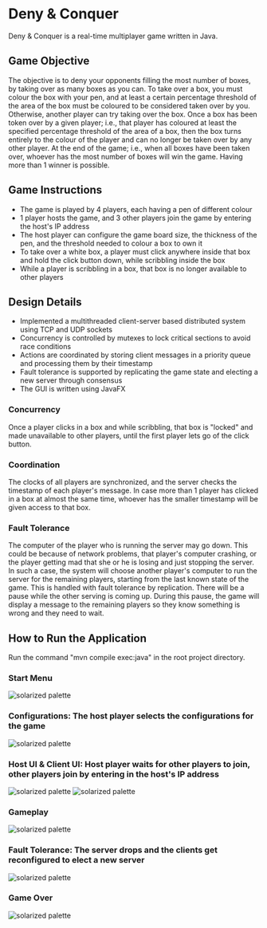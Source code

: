 # Deny & Conquer

Deny & Conquer is a real-time multiplayer game written in Java.

## Game Objective
The objective is to deny your opponents filling the most number of boxes, by taking over as many boxes as you can. To take over a box, you must colour the box with your pen, and at least a certain percentage threshold of the area of the box must be coloured to be considered taken over by you. Otherwise, another player can try taking over the box. Once a box has been token over by a given player; i.e., that player has coloured at least the specified percentage threshold of the area of a box, then the box turns entirely to the colour of the player and can no longer be taken over by any other player. At the end of the game; i.e., when all boxes have been taken over, whoever has the most number of boxes will win the game. Having more than 1 winner is possible.

## Game Instructions
* The game is played by 4 players, each having a pen of different colour
* 1 player hosts the game, and 3 other players join the game by entering the host's IP address
* The host player can configure the game board size, the thickness of the pen, and the threshold needed to colour a box to own it
* To take over a white box, a player must click anywhere inside that box and hold the click button down, while scribbling inside the box
* While a player is scribbling in a box, that box is no longer available to other players

## Design Details
* Implemented a multithreaded client-server based distributed system using TCP and UDP sockets
* Concurrency is controlled by mutexes to lock critical sections to avoid race conditions
* Actions are coordinated by storing client messages in a priority queue and processing them by their timestamp
* Fault tolerance is supported by replicating the game state and electing a new server through consensus
* The GUI is written using JavaFX

### Concurrency
Once a player clicks in a box and while scribbling, that box is "locked" and made unavailable to other players, until the first player lets go of the click button.

### Coordination
The clocks of all players are synchronized, and the server checks the timestamp of each player's message. In case more than 1 player has clicked in a box at almost the same time, whoever has the smaller timestamp will be given access to that box.

### Fault Tolerance
The computer of the player who is running the server may go down. This could be because of network problems, that player's computer crashing, or the player getting mad that she or he is losing and just stopping the server. In such a case, the system will choose another player's computer to run the server for the remaining players, starting from the last known state of the game. This is handled with fault tolerance by replication. There will be a pause while the other serving is coming up. During this pause, the game will display a message to the remaining players so they know something is wrong and they need to wait.

## How to Run the Application
Run the command "mvn compile exec:java" in the root project directory.

### Start Menu
![solarized palette](https://github.com/scc23/deny-and-conquer/blob/master/screenshots/menu1.png)

### Configurations: The host player selects the configurations for the game
![solarized palette](https://github.com/scc23/deny-and-conquer/blob/master/screenshots/menu2.png)

### Host UI & Client UI: Host player waits for other players to join, other players join by entering in the host's IP address
![solarized palette](https://github.com/scc23/deny-and-conquer/blob/master/screenshots/host.png)
![solarized palette](https://github.com/scc23/deny-and-conquer/blob/master/screenshots/join.png)

### Gameplay
![solarized palette](https://github.com/scc23/deny-and-conquer/blob/master/screenshots/gameplay.png)

### Fault Tolerance: The server drops and the clients get reconfigured to elect a new server
![solarized palette](https://github.com/scc23/deny-and-conquer/blob/master/screenshots/fault-tolerance.png)

### Game Over
![solarized palette](https://github.com/scc23/deny-and-conquer/blob/master/screenshots/game-over.png)
